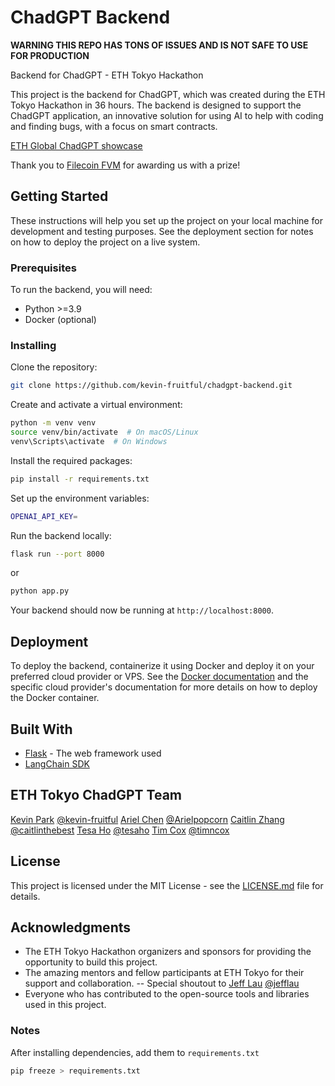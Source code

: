 # ChadGPT Backend

**WARNING THIS REPO HAS TONS OF ISSUES AND IS NOT SAFE TO USE FOR PRODUCTION**

Backend for ChadGPT - ETH Tokyo Hackathon

This project is the backend for ChadGPT, which was created during the ETH Tokyo Hackathon in 36 hours. The backend is designed to support the ChadGPT application, an innovative solution for using AI to help with coding and finding bugs, with a focus on smart contracts.

[ETH Global ChadGPT showcase](https://ethglobal.com/showcase/chadgpt-kikng)

Thank you to [Filecoin FVM](https://fvm.filecoin.io/) for awarding us with a prize!

## Getting Started

These instructions will help you set up the project on your local machine for development and testing purposes. See the deployment section for notes on how to deploy the project on a live system.

### Prerequisites

To run the backend, you will need:

- Python >=3.9
- Docker (optional)

### Installing

Clone the repository:

```zsh
git clone https://github.com/kevin-fruitful/chadgpt-backend.git
```

Create and activate a virtual environment:

```zsh
python -m venv venv
source venv/bin/activate  # On macOS/Linux
venv\Scripts\activate  # On Windows
```

Install the required packages:

```zsh
pip install -r requirements.txt
```

Set up the environment variables:

```zsh
OPENAI_API_KEY=
```

Run the backend locally:

```zsh
flask run --port 8000
```

or

```zsh
python app.py
```

Your backend should now be running at `http://localhost:8000`.

## Deployment

To deploy the backend, containerize it using Docker and deploy it on your preferred cloud provider or VPS. See the [Docker documentation](https://docs.docker.com/) and the specific cloud provider's documentation for more details on how to deploy the Docker container.

## Built With

- [Flask](https://flask.palletsprojects.com/) - The web framework used
- [LangChain SDK](https://github.com/hwchase17/langchain)

## ETH Tokyo ChadGPT Team

[Kevin Park](https://github.com/kevin-fruitful) [@kevin-fruitful](https://github.com/kevin-fruitful)
[Ariel Chen](https://github.com/Arielpopcorn) [@Arielpopcorn](https://github.com/Arielpopcorn)
[Caitlin Zhang](https://github.com/caitlinthebest) [@caitlinthebest](https://github.com/caitlinthebest)
[Tesa Ho](https://github.com/tesaho) [@tesaho](https://github.com/tesaho)
[Tim Cox](https://github.com/timncox) [@timncox](https://github.com/timncox)

## License

This project is licensed under the MIT License - see the [LICENSE.md](https://github.com/yourusername/projectname/blob/master/LICENSE.md) file for details.

## Acknowledgments

- The ETH Tokyo Hackathon organizers and sponsors for providing the opportunity to build this project.
- The amazing mentors and fellow participants at ETH Tokyo for their support and collaboration.
-- Special shoutout to [Jeff Lau](https://github.com/jefflau) [@jefflau](https://github.com/jefflau)
- Everyone who has contributed to the open-source tools and libraries used in this project.

### Notes

After installing dependencies, add them to `requirements.txt`

```zsh
pip freeze > requirements.txt
```
